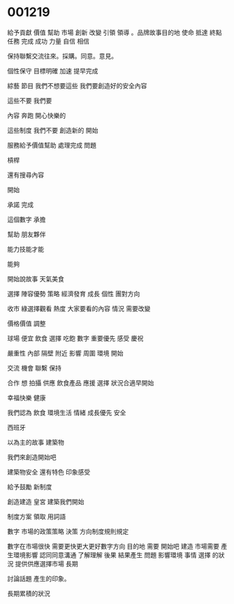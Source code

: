 # 001219

給予貢獻 價值 幫助 市場 創新 改變 引領 領導 。品牌故事目的地 使命 抵達 終點 任務 完成 成功 力量 自信 相信

保持聯繫交流往來。採購。同意。意見。

個性保守 目標明確
加速 提早完成

綜藝 節目 我們不想要這些
我們要創造好的安全內容

這些不要
我們要 

內容
奔跑
開心快樂的

這些制度
我們不要
創造新的
開始


服務給予價值幫助
處理完成 問題

槓桿


還有搜尋內容

開始

承諾
完成

這個數字
承擔


幫助
朋友夥伴

能力技能才能


能夠

開始說故事
天氣美食

選擇 陣容優勢 策略 經濟發育 成長 個性 團對方向


收市 綠選擇觀看 熱度
大家要看的內容
情況 需要改變


價格價值 調整

球場 便宜 飲食 選擇 吃飽
數字
重要優先
感受 慶祝


嚴重性 內部 隔壁 附近 影響 周圍 環境 開始



交流 機會
聯繫 保持

合作 想 拍攝 供應 飲食產品 應援 選擇
狀況合適早開始

幸福快樂 健康

我們認為
飲食 環境生活 情緒
成長優先
安全


西班牙

以為主的故事
建築物

我們來創造開始吧

建築物安全
還有特色
印象感受

給予鼓勵
新制度


創造建造 皇宮 建築我們開始

制度方案 領取
用詞語

數字
市場的政策策略
決策
方向制度規則規定

數字在市場很快
需要更快更大更好數字方向 目的地
需要
開始吧
建造
市場需要
產生環境影響
認同同意溝通
了解理解
後果 結果產生 問題 影響環境
事情 選擇 的狀況
提供供應選擇市場 長期

討論話題 產生的印象。

長期累積的狀況


